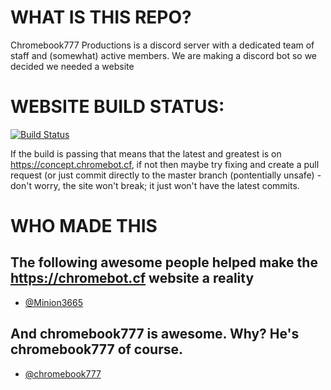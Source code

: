 # WHAT IS THIS REPO?
Chromebook777 Productions is a discord server with a dedicated team of staff and (somewhat) active members. We are making a discord bot so we decided we needed a website

# WEBSITE BUILD STATUS:
[![Build Status](https://travis-ci.com/chromebot-websites/chromebot.cf.svg?branch=master)](https://travis-ci.com/chromebot-websites/chromebot.cf)

If the build is passing that means that the latest and greatest is on https://concept.chromebot.cf, if not then maybe try fixing and create a pull request (or just commit directly to the master branch (pontentially unsafe) - don't worry, the site won't break; it just won't have the latest commits.

# WHO MADE THIS
## The following awesome people helped make the https://chromebot.cf website a reality
- [@Minion3665](https://github.com/Minion3665)

## And chromebook777 is awesome. Why? He's chromebook777 of course.
- [@chromebook777](https://github.com/Chromebook777)
